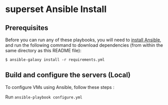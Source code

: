 # superset Ansible  Install 

## Prerequisites

Before you can run any of these playbooks, you will need to [install Ansible](https://docs.ansible.com/ansible/latest/installation_guide/intro_installation.html), and run the following command to download dependencies (from within the same directory as this README file):

    $ ansible-galaxy install -r requirements.yml

## Build and configure the servers (Local)

To configure VMs using Ansible, follow these steps :

Run `ansible-playbook configure.yml`

